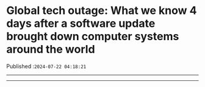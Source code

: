 # Global tech outage: What we know 4 days after a software update brought down computer systems around the world

Published :`2024-07-22 04:18:21`

---

---

